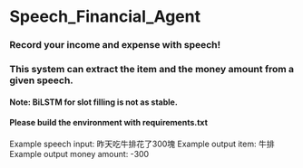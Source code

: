 # Speech_Financial_Agent

### Record your income and expense with speech!
### This system can extract the item and the money amount from a given speech.

#### Note: BiLSTM for slot filling is not as stable.
#### Please build the environment with requirements.txt

Example speech input: 昨天吃牛排花了300塊
Example output item: 牛排
Example output money amount: -300

